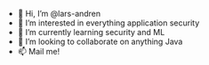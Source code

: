 - 👋 Hi, I’m @lars-andren
- 👀 I’m interested in everything application security
- 🌱 I’m currently learning security and ML
- 💞️ I’m looking to collaborate on anything Java
- 📫 Mail me!

<!---
lars-andren/lars-andren is a ✨ special ✨ repository because its `README.md` (this file) appears on your GitHub profile.
You can click the Preview link to take a look at your changes.
--->
